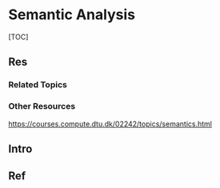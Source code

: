 # Semantic Analysis

[TOC]



## Res
### Related Topics


### Other Resources
https://courses.compute.dtu.dk/02242/topics/semantics.html



## Intro




## Ref
